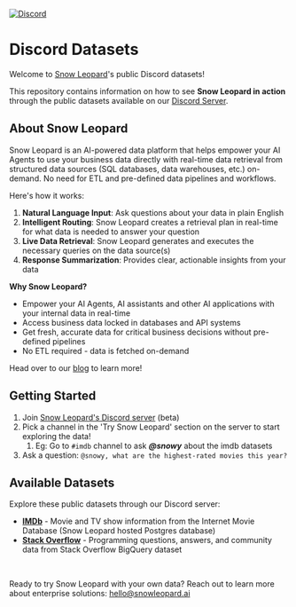 [![Discord](https://img.shields.io/discord/1379929746875617413?logo=discord&logoColor=white)](https://discord.gg/WGAyr8NpEX)

# Discord Datasets

Welcome to [Snow Leopard](https://www.snowleopard.ai/)'s public Discord datasets!

This repository contains information on how to see **Snow Leopard in action** through the public datasets available on our [Discord Server](https://discord.gg/WGAyr8NpEX).


## About Snow Leopard

Snow Leopard is an AI-powered data platform that helps empower your AI Agents to use your business data directly with real-time data retrieval from structured data sources (SQL databases, data warehouses, etc.) on-demand. No need for ETL and pre-defined data pipelines and workflows. 


Here's how it works:
1. **Natural Language Input**: Ask questions about your data in plain English
2. **Intelligent Routing**: Snow Leopard creates a retrieval plan in real-time for what data is needed to answer your question
3. **Live Data Retrieval**: Snow Leopard generates and executes the necessary queries on the data source(s)
4. **Response Summarization**: Provides clear, actionable insights from your data

**Why Snow Leopard?**
- Empower your AI Agents, AI assistants and other AI applications with your internal data in real-time
- Access business data locked in databases and API systems
- Get fresh, accurate data for critical business decisions without pre-defined pipelines
- No ETL required - data is fetched on-demand

Head over to our [blog](https://blog.snowleopard.ai/) to learn more!

## Getting Started

1. Join [Snow Leopard's Discord server](https://discord.gg/WGAyr8NpEX) (beta)
2. Pick a channel in the 'Try Snow Leopard' section on the server to start exploring the data!
    1. Eg: Go to `#imdb` channel to ask **_@snowy_** about the imdb datasets 
3. Ask a question: `@snowy, what are the highest-rated movies this year?`

## Available Datasets

Explore these public datasets through our Discord server:

- **[IMDb](./imdb/)** - Movie and TV show information from the Internet Movie Database (Snow Leopard hosted Postgres database)
- **[Stack Overflow](./stack-overflow/)** - Programming questions, answers, and community data from Stack Overflow BigQuery dataset 
<!-- - **[Census](./census/)** - demographic and language information for Census County Divisions from https://data.census.gov  (Snow Leopard hosted Postgres database) -->

<br>

Ready to try Snow Leopard with your own data? Reach out to learn more about enterprise solutions: [hello@snowleopard.ai](mailto:hello@snowleopard.ai)

